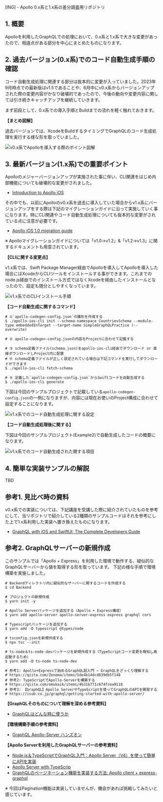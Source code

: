 [ING] - Apollo 0.x系と1.x系の差分調査用リポジトリ

## 1. 概要

Apolloを利用したGraphQLでの処理において、0.x系と1.x系で大きな変更があったので、相違点がある部分を中心にまとめたものになります。

## 2. 過去バージョン(0.x系)でのコード自動生成手順の確認

コード自動生成処理に関連する部分は抜本的に変更が入っていました。2023年9月時点での最新版はv1.5であることや、6月中にv0.x系からバージョンアップされた際の変更内容がかなり破壊的であったので、今後の動向や変更内容に関しては引き続きキャッチアップを継続していきます。

まず前段として、0.x系での導入手順とBuildまでの流れを軽く触れておきます。

__【まとめ図解】__

過去バージョンでは、XcodeをBuildするタイミングでGraphQLのコード生成処理を実行する様な形を取っていました。

![v0.x系でApolloを導入する際のポイント図解](https://github.com/fumiyasac/SimpleGraphQLPractice/blob/main/images/apollo_v0_guidance.png)

## 3. 最新バージョン(1.x系)での重要ポイント

Apolloのメジャーバージョンアップが実施された事に伴い、CLI関連をはじめ内部機能についても破壊的な変更がされました。

- [Introduction to Apollo iOS](https://www.apollographql.com/docs/ios/)

その中でも、以前にApolloのv0.x系を過去に導入していた場合からv1.x系にバージョンアップをする際は下記のマイグレーションガイドに沿って実施していく事になります。特にCLI関連やコード自動生成処理についても抜本的な変更がされている点に注意が必要です。

- [Apollo iOS 1.0 migration guide](https://www.apollographql.com/docs/ios/migrations/1.0)

※ Apolloマイグレーションガイドについては「v1.0→v1.2」&「v1.2→v1.3」に関するドキュメントも用意されています。

__【CLIに関する変更点】__

v1.x系では、Swift Package Manager経由でApolloを導入してApolloを導入した場合にはXcodeからCLIツールをインストールする事ができます。これまでのnode.js経由でのインストール方式ではなくXcodeを経由したインストールとなったので、設定も随分としやすくなっています。

![v1.x系でのCLIインストール手順](https://github.com/fumiyasac/SimpleGraphQLPractice/blob/main/images/apollo_v1_cli_install.png)

__【コード自動生成に関するコマンド】__

```shell
# ①`apollo-codegen-config.json`の雛形を作成する
$ ./apollo-ios-cli init --schema-namespace CountriesSchema --module-type embeddedInTarget --target-name SimpleGraphQLPractice (--overwrite)

# ② apollo-codegen-config.jsonの内容をProjectに合わせて記載する

# ③ schema定義ファイル(schema.json)をapollo-ios-cli経由でダウンロード or 直接ダウンロードしProject内に配置
# ※ schema定義ファイルが正しく設定されている場合は下記コマンドを実行してダウンロードができます
$ ./apollo-ios-cli fetch-schema

# ④ 定義した`apollo-codegen-config.json`からSwiftコードを自動生成する
$ ./apollo-ios-cli generate
```

下図は今回のサンプルプロジェクトで記載している`apollo-codegen-config.json`の一例になりますが、内容には現在お使いのProject構成に合わせて設定することになります。

![v1.x系でのコード自動生成処理に関する設定](https://github.com/fumiyasac/SimpleGraphQLPractice/blob/main/images/apollo_v1_configuration.png)

__【コード自動生成処理後に関する】__

下図は今回のサンプルプロジェクト(Example2)で自動生成したコードの概要になります。

![v1.x系でのコード自動生成された関する項目](https://github.com/fumiyasac/SimpleGraphQLPractice/blob/main/images/apollo_v1_auto_generated.png)

## 4. 簡単な実装サンプルの解説

TBD

## 参考1. 見比べ時の資料

v0.x系での実装については、下記講座を受講した際に紹介されていたものを参考にして、当リポジトリで紹介している2種類のサンプルコードはそれを参考にした上で1.x系利用した実装へ置き換えたものになります。

- [GraphQL with iOS and SwiftUI: The Complete Developers Guide](https://www.udemy.com/course/graphql-in-ios-using-swift/) 

## 参考2. GraphQLサーバーの新規作成

このサンプルでは「Apollo + Express」を利用した環境で動作する、疑似的なGraphQLサーバーから値を取得する形を取っています。
下記の様な手順で環境構築を実施しました。

```shell
# Backendディレクトリ内に疑似的なサーバーに関するコードを作成する
$ cd Backend

# プロジェクトの新規作成
$ yarn init -y

# Apollo Serverパッケージを追加する（Apollo + Express構成）
$ yarn add apollo-server apollo-server-express express graphql cors

# Typescriptパッケージを追加する
$ yarn add -D typescript @types/node

# tsconfig.jsonを新規作成する
$ npx tsc --init

# ts-node＆ts-node-devパッケージを新規作成する（TypeScriptコード変更を検知し再起動するため）
$ yarn add -D ts-node ts-node-dev

# 参考1: Apollo+Expressで始めるGraphQL超入門 ~ GraphQLをざっくり理解する
# https://qiita.com/Zonoma/items/5de4b14dcd839db5f148
# 参考2: TypeScriptでApollo-Serverを構築する
# https://qiita.com/omukaik/items/4b31b771c674fcea9118
# 参考3: 【GraphQL】Apollo ServerやTypeScriptを使ってGraphQLのAPIを開発する
# https://isub.co.jp/graphql/getting-started-with-apollo-server/
```

__【GraphQLそのものについて理解を深める参考資料】__

- [GraphQLはどんな時に使うか](https://speakerdeck.com/saboyutaka/graphqlhadonnashi-nishi-uka)

__【環境構築手順の参考資料】__

- [GraphQL Apollo-Server ハンズオン](https://suzukalight.com/blog/posts/2019-12-08-graphql-server)

__【Apollo Serverを利用したGraphQLサーバーの参考資料】__

- [Node.js＆TypeScriptでGraphQL入門：Apollo Server（V4）を使って簡単にAPIを実装](https://go-tech.blog/nodejs/ts-graphql/)
- [Apollo Server with TypeScrip](https://zenn.dev/intercept6/articles/3daca0298d32d8022e71)
- [GraphQLのページネーション機能を実装する方法: Apollo client + express-graphql](https://sterfield.co.jp/blog/17617/)

※ 今回はPagination機能は実装していませんが、機会があれば挑戦してみたいと感じています。
